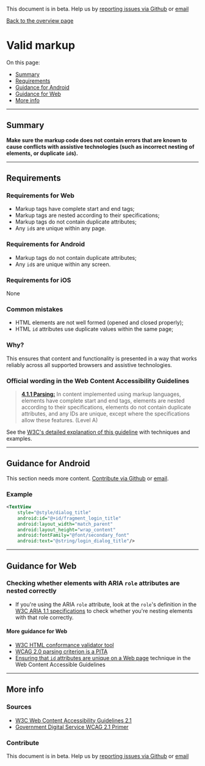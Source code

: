 This document is in beta. Help us by [reporting issues via Github](https://github.com/theappbusiness/accessibility-guidelines) or [email](mailto:jeanfrancois@theappbusiness.com)

[Back to the overview page](./../index.html)

# Valid markup

On this page:
* [Summary](#summary)
* [Requirements](#requirements)
* [Guidance for Android](#guidance-for-android)
* [Guidance for Web](#guidance-for-web)
* [More info](#more-info)

---

## Summary

**Make sure the markup code does not contain errors that are known to cause conflicts with assistive technologies (such as incorrect nesting of elements, or duplicate `id`s).**

---

## Requirements

### Requirements for Web

* Markup tags have complete start and end tags;
* Markup tags are nested according to their specifications;
* Markup tags do not contain duplicate attributes;
* Any `id`s are unique within any page.

### Requirements for Android

* Markup tags do not contain duplicate attributes;
* Any `id`s are unique within any screen.

### Requirements for iOS

None

### Common mistakes

*   HTML elements are not well formed (opened and closed properly);
*   HTML `id` attributes use duplicate values within the same page;

### Why?

This ensures that content and functionality is presented in a way that works reliably across all supported browsers and assistive technologies.

### Official wording in the Web Content Accessibility Guidelines

> [**4.1.1 Parsing:**](https://www.w3.org/TR/UNDERSTANDING-WCAG20/ensure-compat-parses.html) In content implemented using markup languages, elements have complete start and end tags, elements are nested according to their specifications, elements do not contain duplicate attributes, and any IDs are unique, except where the specifications allow these features. (Level A)

See the [W3C's detailed explanation of this guideline](https://www.w3.org/TR/UNDERSTANDING-WCAG20/ensure-compat-parses.html) with techniques and examples.

---

## Guidance for Android

This section needs more content. [Contribute via Github](https://github.com/theappbusiness/accessibility-guidelines/) or [email](mailto:jeanfrancois@theappbusiness.com).

### Example

```xml
<TextView
    style="@style/dialog_title"
    android:id="@+id/fragment_login_title"
    android:layout_width="match_parent"
    android:layout_height="wrap_content"
    android:fontFamily="@font/secondary_font"
    android:text="@string/login_dialog_title"/>
```

---

## Guidance for Web

### Checking whether elements with ARIA `role` attributes are nested correctly

* If you're using the ARIA `role` attribute, look at the `role`'s definition in the [W3C ARIA 1.1 specifications](https://www.w3.org/TR/wai-aria-1.1/#role_definitions) to check whether you're nesting elements with that role correctly.

#### More guidance for Web

*   [W3C HTML conformance validator tool](https://validator.w3.org/nu/)
*   [WCAG 2.0 parsing criterion is a PITA](https://www.paciellogroup.com/blog/2015/11/wcag-2-0-parsing-criterion-is-a-pita/)
* [Ensuring that `id` attributes are unique on a Web page](https://www.w3.org/TR/2016/NOTE-WCAG20-TECHS-20161007/H93) technique in the Web Content Accessible Guidelines

---

## More info

### Sources

* [W3C Web Content Accessibility Guidelines 2.1](https://www.w3.org/TR/WCAG21/)
* [Government Digital Service WCAG 2.1 Primer](https://alphagov.github.io/wcag-primer/)

### Contribute

This document is in beta. Help us by [reporting issues via Github](https://github.com/theappbusiness/accessibility-guidelines) or [email](mailto:jeanfrancois@theappbusiness.com)